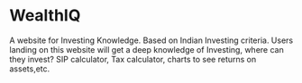 # WealthIQ
A website for Investing Knowledge. Based on Indian Investing criteria. Users landing on this website will get a deep knowledge of Investing, where can they invest? SIP calculator, Tax calculator, charts to see returns on assets,etc. 
